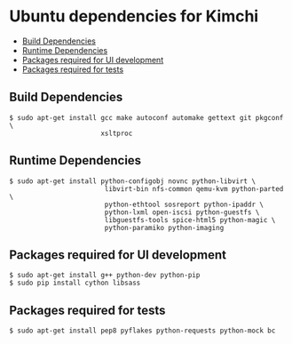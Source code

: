 Ubuntu dependencies for Kimchi
==============================

* [Build Dependencies](#build-dependencies)
* [Runtime Dependencies](#runtime-dependencies)
* [Packages required for UI development](#packages-required-for-ui-development)
* [Packages required for tests](#packages-required-for-tests)

Build Dependencies
--------------------

    $ sudo apt-get install gcc make autoconf automake gettext git pkgconf \
                           xsltproc

Runtime Dependencies
--------------------

    $ sudo apt-get install python-configobj novnc python-libvirt \
                            libvirt-bin nfs-common qemu-kvm python-parted \
                            python-ethtool sosreport python-ipaddr \
                            python-lxml open-iscsi python-guestfs \
                            libguestfs-tools spice-html5 python-magic \
                            python-paramiko python-imaging

Packages required for UI development
------------------------------------

    $ sudo apt-get install g++ python-dev python-pip
    $ sudo pip install cython libsass

Packages required for tests
---------------------------

    $ sudo apt-get install pep8 pyflakes python-requests python-mock bc
